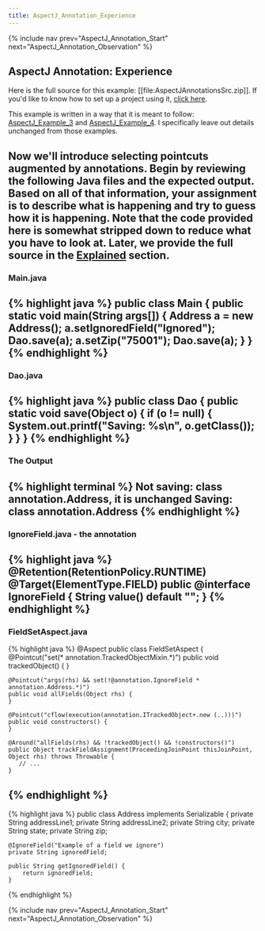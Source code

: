 ```yaml
---
title: AspectJ_Annotation_Experience
---
```

{% include nav prev="AspectJ_Annotation_Start" next="AspectJ_Annotation_Observation" %}

## AspectJ Annotation: Experience
Here is the full source for this example: [[file:AspectJAnnotationsSrc.zip]]. If you'd like to know how to set up a project using it, [click here](ExtractingSourceFilesIntoProject).

This example is written in a way that it is meant to follow: [AspectJ_Example_3](AspectJ_Example_3) and [AspectJ_Example_4](AspectJ_Example_4). I specifically leave out details unchanged from those examples.

Now we'll introduce selecting pointcuts augmented by annotations. Begin by reviewing the following Java files and the expected output. Based on all of that information, your assignment is to describe what is happening and try to guess how it is happening. Note that the code provided here is somewhat stripped down to reduce what you have to look at. Later, we provide the full source in the [Explained](AspectJ_Annotation_Explained) section.
----
### Main.java
{% highlight java %}
public class Main {
    public static void main(String args[]) {
        Address a = new Address();
        a.setIgnoredField("Ignored");
        Dao.save(a);
        a.setZip("75001");
        Dao.save(a);
    }
}
{% endhighlight %}
----
### Dao.java
{% highlight java %}
public class Dao {
    public static void save(Object o) {
        if (o != null) {
            System.out.printf("Saving: %s\n", o.getClass());
        }
    }
}
{% endhighlight %}
----
### The Output
{% highlight terminal %}
Not saving: class annotation.Address, it is unchanged
Saving: class annotation.Address
{% endhighlight %}
----
### IgnoreField.java - the annotation
{% highlight java %}
@Retention(RetentionPolicy.RUNTIME)
@Target(ElementType.FIELD)
public @interface IgnoreField {
    String value() default "";
}
{% endhighlight %}
----
### FieldSetAspect.java
{% highlight java %}
@Aspect
public class FieldSetAspect {
    @Pointcut("set(* annotation.TrackedObjectMixin.*)")
    public void trackedObject() {
    }

    @Pointcut("args(rhs) && set(!@annotation.IgnoreField * annotation.Address.*)")
    public void allFields(Object rhs) {
    }

    @Pointcut("cflow(execution(annotation.ITrackedObject+.new (..)))")
    public void constructors() {
    }

    @Around("allFields(rhs) && !trackedObject() && !constructors()")
    public Object trackFieldAssignment(ProceedingJoinPoint thisJoinPoint, Object rhs) throws Throwable {
       // ...
    }
{% endhighlight %}
----
{% highlight java %}
public class Address implements Serializable {
    private String addressLine1;
    private String addressLine2;
    private String city;
    private String state;
    private String zip;

    @IgnoreField("Example of a field we ignore")
    private String ignoredField;

    public String getIgnoredField() {
        return ignoredField;
    }
{% endhighlight %}

{% include nav prev="AspectJ_Annotation_Start" next="AspectJ_Annotation_Observation" %}
